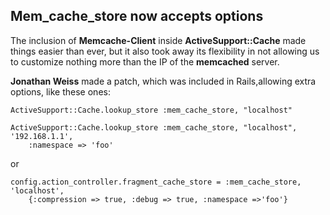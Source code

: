 ## Mem\_cache\_store now accepts options

The inclusion of **Memcache-Client** inside **ActiveSupport::Cache** made things easier than ever, but it also took away its flexibility in not allowing us to customize nothing more than the IP of the **memcached** server.

**Jonathan Weiss** made a patch, which was included in Rails,allowing extra options, like these ones:

	ActiveSupport::Cache.lookup_store :mem_cache_store, "localhost"

	ActiveSupport::Cache.lookup_store :mem_cache_store, "localhost", '192.168.1.1', 
		:namespace => 'foo'

or

	config.action_controller.fragment_cache_store = :mem_cache_store, 'localhost', 
		{:compression => true, :debug => true, :namespace =>'foo'}
